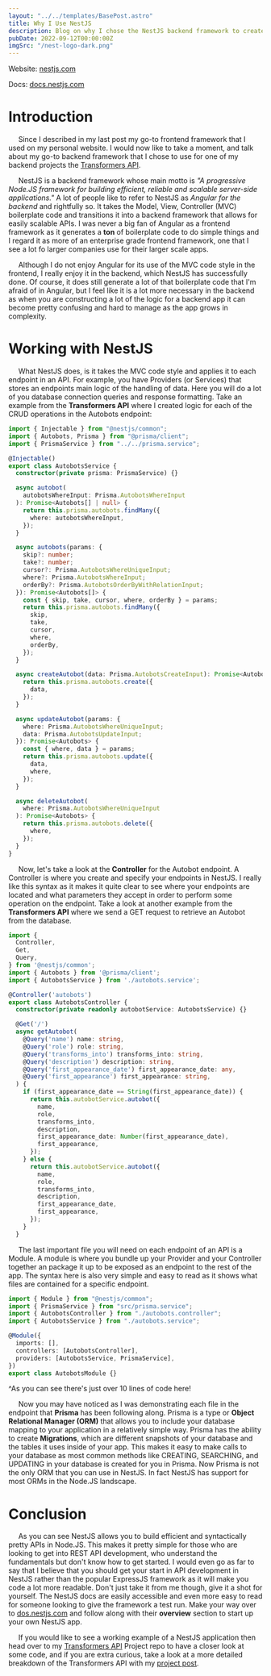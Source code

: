 ```yaml
---
layout: "../../templates/BasePost.astro"
title: Why I Use NestJS
description: Blog on why I chose the NestJS backend framework to create the Transformers API
pubDate: 2022-09-12T00:00:00Z
imgSrc: "/nest-logo-dark.png"
---
```


Website: [nestjs.com](https://nestjs.com/ "nestjs.com")

Docs: [docs.nestjs.com](https://docs.nestjs.com/ "docs.nestjs.com")

# Introduction

&nbsp;&nbsp;&nbsp;&nbsp;&nbsp;Since I described in my last post my go-to frontend framework that I used on my personal website. I would now like to take a moment, and talk about my go-to backend framework that I chose to use for one of my backend projects the [Transformers API](https://github.com/vaughanstech/transformers-api "Transformers API").

&nbsp;&nbsp;&nbsp;&nbsp;&nbsp;NestJS is a backend framework whose main motto is _"A progressive Node.JS framework for building efficient, reliable and scalable server-side applications."_ A lot of people like to refer to NestJS as _Angular for the backend_ and rightfully so. It takes the Model, View, Controller (MVC) boilerplate code and transitions it into a backend framework that allows for easily scalable APIs. I was never a big fan of Angular as a frontend framework as it generates a **ton** of boilerplate code to do simple things and I regard it as more of an enterprise grade frontend framework, one that I see a lot fo larger companies use for their larger scale apps.

&nbsp;&nbsp;&nbsp;&nbsp;&nbsp;Although I do not enjoy Angular for its use of the MVC code style in the frontend, I really enjoy it in the backend, which NestJS has successfully done. Of course, it does still generate a lot of that boilerplate code that I'm afraid of in Angular, but I feel like it is a lot more necessary in the backend as when you are constructing a lot of the logic for a backend app it can become pretty confusing and hard to manage as the app grows in complexity.

# Working with NestJS

&nbsp;&nbsp;&nbsp;&nbsp;&nbsp;What NestJS does, is it takes the MVC code style and applies it to each endpoint in an API. For example, you have Providers (or Services) that stores an endpoints main logic of the handling of data. Here you will do a lot of you database connection queries and response formatting. Take an example from the **Transformers API** where I created logic for each of the CRUD operations in the Autobots endpoint:

```typescript
import { Injectable } from "@nestjs/common";
import { Autobots, Prisma } from "@prisma/client";
import { PrismaService } from "../../prisma.service";

@Injectable()
export class AutobotsService {
  constructor(private prisma: PrismaService) {}

  async autobot(
    autobotsWhereInput: Prisma.AutobotsWhereInput
  ): Promise<Autobots[] | null> {
    return this.prisma.autobots.findMany({
      where: autobotsWhereInput,
    });
  }

  async autobots(params: {
    skip?: number;
    take?: number;
    cursor?: Prisma.AutobotsWhereUniqueInput;
    where?: Prisma.AutobotsWhereInput;
    orderBy?: Prisma.AutobotsOrderByWithRelationInput;
  }): Promise<Autobots[]> {
    const { skip, take, cursor, where, orderBy } = params;
    return this.prisma.autobots.findMany({
      skip,
      take,
      cursor,
      where,
      orderBy,
    });
  }

  async createAutobot(data: Prisma.AutobotsCreateInput): Promise<Autobots> {
    return this.prisma.autobots.create({
      data,
    });
  }

  async updateAutobot(params: {
    where: Prisma.AutobotsWhereUniqueInput;
    data: Prisma.AutobotsUpdateInput;
  }): Promise<Autobots> {
    const { where, data } = params;
    return this.prisma.autobots.update({
      data,
      where,
    });
  }

  async deleteAutobot(
    where: Prisma.AutobotsWhereUniqueInput
  ): Promise<Autobots> {
    return this.prisma.autobots.delete({
      where,
    });
  }
}
```

&nbsp;&nbsp;&nbsp;&nbsp;&nbsp;Now, let's take a look at the **Controller** for the Autobot endpoint. A Controller is where you create and specify your endpoints in NestJS. I really like this syntax as it makes it quite clear to see where your endpoints are located and what parameters they accept in order to perform some operation on the endpoint. Take a look at another example from the **Transformers API** where we send a GET request to retrieve an Autobot from the database.

```typescript
import {
  Controller,
  Get,
  Query,
} from '@nestjs/common';
import { Autobots } from '@prisma/client';
import { AutobotsService } from './autobots.service';

@Controller('autobots')
export class AutobotsController {
  constructor(private readonly autobotService: AutobotsService) {}

  @Get('/')
  async getAutobot(
    @Query('name') name: string,
    @Query('role') role: string,
    @Query('transforms_into') transforms_into: string,
    @Query('description') description: string,
    @Query('first_appearance_date') first_appearance_date: any,
    @Query('first_appearance') first_appearance: string,
  ) {
    if (first_appearance_date == String(first_appearance_date)) {
      return this.autobotService.autobot({
        name,
        role,
        transforms_into,
        description,
        first_appearance_date: Number(first_appearance_date),
        first_appearance,
      });
    } else {
      return this.autobotService.autobot({
        name,
        role,
        transforms_into,
        description,
        first_appearance_date,
        first_appearance,
      });
    }
  }
```

&nbsp;&nbsp;&nbsp;&nbsp;&nbsp;The last important file you will need on each endpoint of an API is a Module. A module is where you bundle up your Provider and your Controller together an package it up to be exposed as an endpoint to the rest of the app. The syntax here is also very simple and easy to read as it shows what files are contained for a specific endpoint.

```typescript
import { Module } from "@nestjs/common";
import { PrismaService } from "src/prisma.service";
import { AutobotsController } from "./autobots.controller";
import { AutobotsService } from "./autobots.service";

@Module({
  imports: [],
  controllers: [AutobotsController],
  providers: [AutobotsService, PrismaService],
})
export class AutobotsModule {}
```

^As you can see there's just over 10 lines of code here!

&nbsp;&nbsp;&nbsp;&nbsp;&nbsp;Now you may have noticed as I was demonstrating each file in the endpoint that **Prisma** has been following along. Prisma is a type or **Object Relational Manager (ORM)** that allows you to include your database mapping to your application in a relatively simple way. Prisma has the ability to create **Migrations**, which are different snapshots of your database and the tables it uses inside of your app. This makes it easy to make calls to your database as most common methods like CREATING, SEARCHING, and UPDATING in your database is created for you in Prisma. Now Prisma is not the only ORM that you can use in NestJS. In fact NestJS has support for most ORMs in the Node.JS landscape.

# Conclusion

&nbsp;&nbsp;&nbsp;&nbsp;&nbsp;As you can see NestJS allows you to build efficient and syntactically pretty APIs in Node.JS. This makes it pretty simple for those who are looking to get into REST API development, who understand the fundamentals but don't know how to get started. I would even go as far to say that I believe that you should get your start in API development in NestJS rather than the popular ExpressJS framework as it will make you code a lot more readable. Don't just take it from me though, give it a shot for yourself. The NestJS docs are easily accessible and even more easy to read for someone looking to give the framework a test run. Make your way over to [dos.nestjs.com](https://docs.nestjs.com/ "docs.nestjs.com") and follow along with their **overview** section to start up your own NestJS app.

&nbsp;&nbsp;&nbsp;&nbsp;&nbsp;If you would like to see a working example of a NestJS application then head over to my [Transformers API](https://github.com/vaughanstech/transformers-api "Transformers API") Project repo to have a closer look at some code, and if you are extra curious, take a look at a more detailed breakdown of the Transformers API with my [project post](http://localhost:3000/projects/transformer-api "project post").
